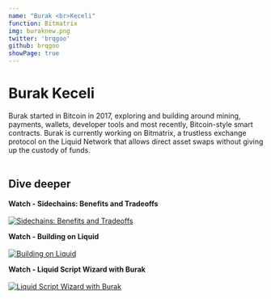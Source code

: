 ```yaml
---
name: "Burak <br>Keceli"
function: Bitmatrix
img: buraknew.png
twitter: 'brqgoo'
github: brqgoo
showPage: true
---
```


# Burak Keceli
 
Burak started in Bitcoin in 2017, exploring and building around mining, payments, wallets, developer tools and most recently, Bitcoin-style smart contracts. Burak is currently working on Bitmatrix, a trustless exchange protocol on the Liquid Network that allows direct asset swaps without giving up the custody of funds.
<br><br>

## Dive deeper


<div class="grid grid-cols-2 gap-5">
<div class="p-3 my-2">

**Watch - Sidechains: Benefits and Tradeoffs**  <br><br>
[![Sidechains: Benefits and Tradeoffs](/content/sidechains.png)](https://www.youtube.com/watch?v=8tCx6EwPU4s/)
</div>

<div class="p-3 my-2">

**Watch - Building on Liquid**  <br><br>
[![Building on Liquid](/content/liquid.png)](https://www.youtube.com/watch?v=UJXQFOMV16U/)
</div>

<div class="p-3 my-2">

**Watch - Liquid Script Wizard with Burak**  <br><br>
[![Liquid Script Wizard with Burak](/content/burakworkshop.png)](https://www.youtube.com/watch?v=6kRsz5JKFig/)
</div>



</div>

<br>





